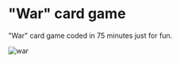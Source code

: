 # "War" card game
"War" card game coded in 75 minutes just for fun.

![war](https://user-images.githubusercontent.com/16254622/115993376-cb73a100-a5d2-11eb-840b-f728e04cf65a.gif)
